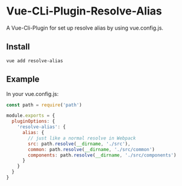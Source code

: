 # Vue-CLi-Plugin-Resolve-Alias

A Vue-Cli-Plugin for set up resolve alias by using vue.config.js.

## Install
```
vue add resolve-alias
```

## Example
In your vue.config.js:

```js
const path = require('path')

module.exports = {
  pluginOptions: {
    'resolve-alias': {
      alias: {
        // just like a normal resolve in Webpack
        src: path.resolve(__dirname, './src'),
        common: path.resolve(__dirname, './src/common')
        components: path.resolve(__dirname, './src/components')
      }
    }
  }
}
```
